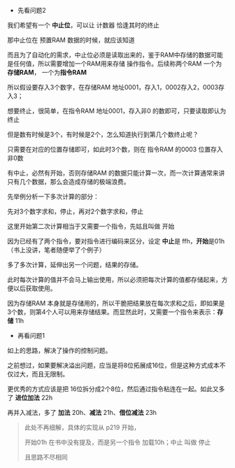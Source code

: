 - 先看问题2

我们希望有一个 **中止位**，可以让 计数器 恰逢其时的终止

那中止位在 预置RAM 数据的时候，就应该知道

而且为了自动化的需求，中止位必须是读取出来的，鉴于RAM中存储的数据可能是任何值，所以需要增加一个RAM用来存储 操作指令。后续称两个RAM 一个为**存储RAM**， 一个为**指令RAM**



所以假设要存入3个数字，在存储RAM 地址0001，存入1，0002存入2，0003存入3；

想要终止，很简单，在指令RAM 地址0001，存入非0 的数即可，只要读取即认为 终止

但是数有时候是3个，有时候是2个，怎么知道执行到第几个数终止呢？

只需要在对应的位置存储即可，如此时3个数，则在 指令RAM 的0003 位置存入 非0数



有中止，必然有开始，否则存储RAM 的数据只能计算一次，而一次计算通常来讲只有几个数据，那么会造成存储的极端浪费。



先举例分析一下多次计算的部分：

先对3个数字求和，停止，再对2个数字求和，停止

这里开始第二次计算相当于又需要一个指令，先姑且叫做 开始

因为已经有了两个指令，要对指令进行编码来区分，设定 **中止**是 ffh，**开始**是01h（书上没讲，笔者随便举了个例子）



多了多次计算，延伸出另一个问题，结果的存储。

此时每次计算的值并不会马上输出使用，所以必须把每次计算的值都存储起来，方便以后获取使用。

因为存储RAM 本身就是存储用的，所以干脆把结果放在每次求和之后，即如果是3个数，则第4个人可以用来存储结果。而显然此时，又需要一个指令来表示：**存储** 11h



- 再看问题1

如上的思路，解决了操作的控制问题。

之前想过，如果要解决溢出问题，应当是将8位拓展成16位，但是这种方式成本不仅过大，而且无限制。

更优秀的方式应该是把 16位拆分成2个8位，然后通过指令粘连在一起。如此又多了 **进位加法** 22h

再并入减法，多了 **加法** 20h、**减法** 21h、**借位减法** 23h

> 此处不再细解，具体的实现从 p219 开始，
>
> 开始01h 在书中没有提及，而是另一个指令 加载10h；中止 叫做 停止
>
> 且思路不尽相同



